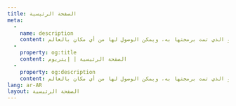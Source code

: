 ```yaml
---
title: الصفحة الرئيسية
meta:
  - 
    name: description
    content: إيثريوم هي منصة عالمية لامركزية للمال وأنواع جديدة من التطبيقات. عبر إيثريوم يمكنك كتابة أكواد تتحكم بالقيمة الرقمية، ويتم تنفيذها تمامًا على النحو الذي تمت برمجتها به، ويمكن الوصول لها من أي مكان بالعالم.
  - 
    property: og:title
    content: الصفحة الرئيسية | إيثريوم
  - 
    property: og:description
    content: إيثريوم هي منصة عالمية لامركزية للمال وأنواع جديدة من التطبيقات. عبر إيثريوم يمكنك كتابة أكواد تتحكم بالقيمة الرقمية، ويتم تنفيذها تمامًا على النحو الذي تمت برمجتها به، ويمكن الوصول لها من أي مكان بالعالم.
lang: ar-AR
layout: الصفحة الرئيسية
---
```


<HomePage/>
